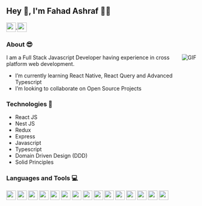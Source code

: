 ## Hey 👋, I'm Fahad Ashraf :man_technologist:
<a href="https://www.linkedin.com/in/fahad-ashraf-20976618b" target="_blank">
  <img height="25" align="center" src="https://img.shields.io/badge/LinkedIn-0077B5?style=for-the-badge&logo=linkedin&logoColor=white" />
</a>
<a href="mailto:fahad.ashraf244636@gmail.com">
  <img height="25" align="center" src="https://img.shields.io/badge/Gmail-D14836?style=for-the-badge&logo=gmail&logoColor=white" />
</a>

### About :sunglasses:
<img align="right" alt="GIF" src="https://media.giphy.com/media/836HiJc7pgzy8iNXCn/giphy.gif" />
I am a Full Stack Javascript Developer having experience in cross platform web development.

- I’m currently learning React Native, React Query and Advanced Typescript
- I’m looking to collaborate on Open Source Projects

### Technologies 🚀
- React JS
- Nest JS
- Redux
- Express
- Javascript
- Typescript
- Domain Driven Design (DDD)
- Solid Principles

### Languages and Tools 💻

<a href="https://github.com/FahadAshraf26"><img height="25" src="https://img.shields.io/badge/JavaScript-323330?style=for-the-badge&logo=javascript&logoColor=F7DF1E"></a>
<a href="https://github.com/FahadAshraf26"><img height="25" src="https://img.shields.io/badge/HTML5-E34F26?style=for-the-badge&logo=html5&logoColor=white"></a>
<a href="https://github.com/FahadAshraf26"><img height="25" src="https://img.shields.io/badge/CSS-239120?&style=for-the-badge&logo=css3&logoColor=white"></a>
<a href="https://github.com/FahadAshraf26"><img height="25" src="https://img.shields.io/badge/TypeScript-007ACC?style=for-the-badge&logo=typescript&logoColor=white"></a>
<a href="https://github.com/FahadAshraf26"><img height="25" src="https://img.shields.io/badge/json-5E5C5C?style=for-the-badge&logo=json&logoColor=white"></a>
<a href="https://github.com/FahadAshraf26"><img height="25" src="https://img.shields.io/badge/MongoDB-4EA94B?style=for-the-badge&logo=mongodb&logoColor=white"></a>
<a href="https://github.com/FahadAshraf26"><img height="25" src="https://img.shields.io/badge/MySQL-00000F?style=for-the-badge&logo=mysql&logoColor=white"></a>
<a href="https://github.com/FahadAshraf26"><img height="25" src="https://img.shields.io/badge/React_Native-20232A?style=for-the-badge&logo=react&logoColor=61DAFB"></a>
<a href="https://github.com/FahadAshraf26"><img height="25" src="https://img.shields.io/badge/Node.js-339933?style=for-the-badge&logo=nodedotjs&logoColor=white"></a>
<a href="https://github.com/FahadAshraf26"><img height="25" src="https://img.shields.io/badge/React-20232A?style=for-the-badge&logo=react&logoColor=61DAFB"></a>
<a href="https://github.com/FahadAshraf26"><img height="25" src="https://img.shields.io/badge/Redux-593D88?style=for-the-badge&logo=redux&logoColor=white"></a>
<a href="https://github.com/FahadAshraf26"><img height="25" src="https://img.shields.io/badge/React_Router-CA4245?style=for-the-badge&logo=react-router&logoColor=white"></a>
<a href="https://github.com/FahadAshraf26"><img height="25" src="https://img.shields.io/badge/next.js-000000?style=for-the-badge&logo=nextdotjs&logoColor=white"></a>
<a href="https://github.com/FahadAshraf26"><img height="25" src="https://img.shields.io/badge/Git-F05032?style=for-the-badge&logo=git&logoColor=white"></a>
<a href="https://github.com/FahadAshraf26"><img height="25" src="https://img.shields.io/badge/Jira-0052CC?style=for-the-badge&logo=Jira&logoColor=white"></a>


<!-- 
<br></br>
<a href="https://github.com/FahadAshraf26">
  <img align="center" src="https://github-readme-stats.vercel.app/api/top-langs/?username=FahadAshraf26&theme=radical&hide=ruby,starlark,EJS" />
</a>

<a href="https://github.com/FahadAshraf26">
<img src="https://github-readme-stats.vercel.app/api?username=FahadAshraf26&&show_icons=true&theme=radical&line_height=27&v=5" alt="Fahad's GitHub Stats" />
</a>
-->
<!--
![](https://komarev.com/ghpvc/?username=FahadAshraf26&style=flat-square)
-->

<!--
- 🔭 I’m currently working on ...
- 🌱 I’m currently learning ...
- 👯 I’m looking to collaborate on ...
- 🤔 I’m looking for help with ...
- 💬 Ask me about ...
- 📫 How to reach me: ...
- 😄 Pronouns: ...
- ⚡ Fun fact: ...
- -->